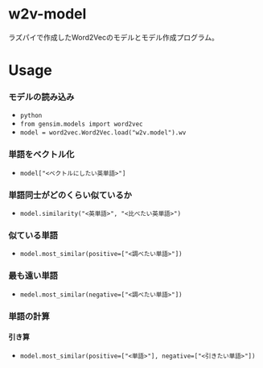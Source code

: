 # w2v-model
ラズパイで作成したWord2Vecのモデルとモデル作成プログラム。

# Usage
### モデルの読み込み

* `python`
* `from gensim.models import word2vec`
* `model = word2vec.Word2Vec.load("w2v.model").wv`


### 単語をベクトル化

* `model["<ベクトルにしたい英単語>"]`

### 単語同士がどのくらい似ているか

* `model.similarity("<英単語>", "<比べたい英単語>")`

### 似ている単語

* `model.most_similar(positive=["<調べたい単語>"])`

### 最も遠い単語

* `medel.most_similar(negative=["<調べたい単語>"])`

### 単語の計算

#### 引き算
* `model.most_similar(positive=["<単語>"], negative=["<引きたい単語>"])`
